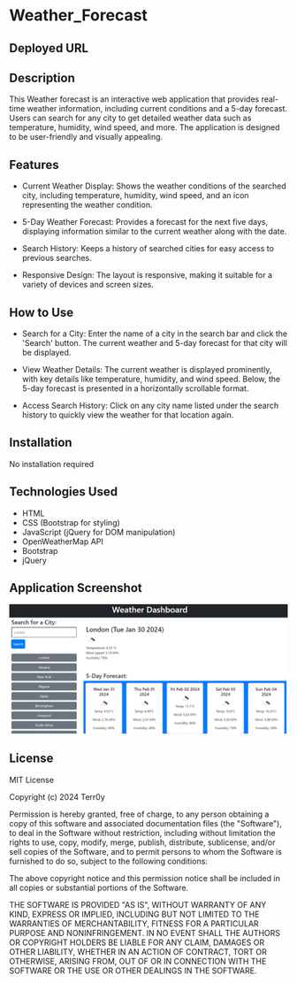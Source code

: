 # Weather_Forecast

## Deployed URL

## Description

This Weather forecast is an interactive web application that provides real-time weather information, including current conditions and a 5-day forecast. Users can search for any city to get detailed weather data such as temperature, humidity, wind speed, and more. The application is designed to be user-friendly and visually appealing.



## Features

- Current Weather Display: Shows the weather conditions of the searched city, including temperature, humidity, wind speed, and an icon representing the weather condition.

- 5-Day Weather Forecast: Provides a forecast for the next five days, displaying information similar to the current weather along with the date.

- Search History: Keeps a history of searched cities for easy access to previous searches.

- Responsive Design: The layout is responsive, making it suitable for a variety of devices and screen sizes.

## How to Use

- Search for a City: Enter the name of a city in the search bar and click the 'Search' button. The current weather and 5-day forecast for that city will be displayed.

- View Weather Details: The current weather is displayed prominently, with key details like temperature, humidity, and wind speed. Below, the 5-day forecast is presented in a horizontally scrollable format.

- Access Search History: Click on any city name listed under the search history to quickly view the weather for that location again.

## Installation

No installation required

## Technologies Used

- HTML
- CSS (Bootstrap for styling)
- JavaScript (jQuery for DOM manipulation)
- OpenWeatherMap API
- Bootstrap
- jQuery

## Application Screenshot

![Application screenshot](assets/images/screenshot.PNG)

## License

MIT License

Copyright (c) 2024 Terr0y

Permission is hereby granted, free of charge, to any person obtaining a copy
of this software and associated documentation files (the "Software"), to deal
in the Software without restriction, including without limitation the rights
to use, copy, modify, merge, publish, distribute, sublicense, and/or sell
copies of the Software, and to permit persons to whom the Software is
furnished to do so, subject to the following conditions:

The above copyright notice and this permission notice shall be included in all
copies or substantial portions of the Software.

THE SOFTWARE IS PROVIDED "AS IS", WITHOUT WARRANTY OF ANY KIND, EXPRESS OR
IMPLIED, INCLUDING BUT NOT LIMITED TO THE WARRANTIES OF MERCHANTABILITY,
FITNESS FOR A PARTICULAR PURPOSE AND NONINFRINGEMENT. IN NO EVENT SHALL THE
AUTHORS OR COPYRIGHT HOLDERS BE LIABLE FOR ANY CLAIM, DAMAGES OR OTHER
LIABILITY, WHETHER IN AN ACTION OF CONTRACT, TORT OR OTHERWISE, ARISING FROM,
OUT OF OR IN CONNECTION WITH THE SOFTWARE OR THE USE OR OTHER DEALINGS IN THE
SOFTWARE.
